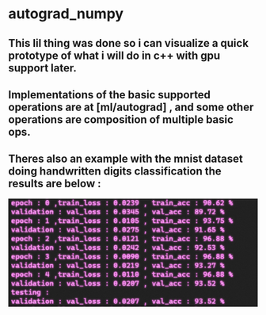 # autograd_numpy
## This lil thing was done so i can visualize a quick prototype of what i will do in c++ with gpu support later.
## Implementations of the basic supported operations are at [ml/autograd] , and some other operations are composition of multiple basic ops. 
## Theres also an example with the mnist dataset doing handwritten digits classification the results are below :
![image](mnist_results.png)
